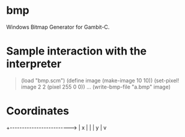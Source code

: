 bmp
===

Windows Bitmap Generator for Gambit-C.


Sample interaction with the interpreter
=======================================

> (load "bmp.scm")
> (define image (make-image 10 10))
> (set-pixel! image 2 2 (pixel 255 0 0))
...
> (write-bmp-file "a.bmp" image)


Coordinates
===========

+------------------------->
|                      x
|
|
| y
|
v
